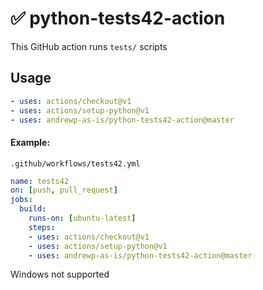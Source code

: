 # :white_check_mark: python-tests42-action

This GitHub action runs `tests/` scripts

## Usage

```yaml
- uses: actions/checkout@v1
- uses: actions/setup-python@v1
- uses: andrewp-as-is/python-tests42-action@master
```

#### Example:

`.github/workflows/tests42.yml`
```yaml
name: tests42
on: [push, pull_request]
jobs:
  build:
    runs-on: [ubuntu-latest]
    steps:
    - uses: actions/checkout@v1
    - uses: actions/setup-python@v1
    - uses: andrewp-as-is/python-tests42-action@master
```

Windows not supported
